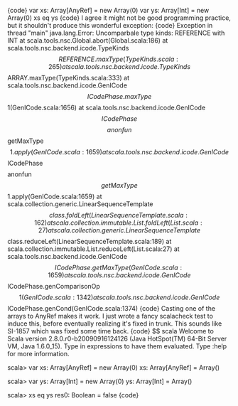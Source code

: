 {code}
var xs: Array[AnyRef] = new Array(0)
var ys: Array[Int] = new Array(0)
xs eq ys
{code}
I agree it might not be good programming practice, but it shouldn't produce this wonderful exception:
{code}
Exception in thread "main" java.lang.Error: Uncomparbale type kinds: REFERENCE with INT
	at scala.tools.nsc.Global.abort(Global.scala:186)
	at scala.tools.nsc.backend.icode.TypeKinds$$REFERENCE.maxType(TypeKinds.scala:265)
	at scala.tools.nsc.backend.icode.TypeKinds$$ARRAY.maxType(TypeKinds.scala:333)
	at scala.tools.nsc.backend.icode.GenICode$$ICodePhase.maxType$$1(GenICode.scala:1656)
	at scala.tools.nsc.backend.icode.GenICode$$ICodePhase$$$$anonfun$$getMaxType$$1.apply(GenICode.scala:1659)
	at scala.tools.nsc.backend.icode.GenICode$$ICodePhase$$$$anonfun$$getMaxType$$1.apply(GenICode.scala:1659)
	at scala.collection.generic.LinearSequenceTemplate$$class.foldLeft(LinearSequenceTemplate.scala:162)
	at scala.collection.immutable.List.foldLeft(List.scala:27)
	at scala.collection.generic.LinearSequenceTemplate$$class.reduceLeft(LinearSequenceTemplate.scala:189)
	at scala.collection.immutable.List.reduceLeft(List.scala:27)
	at scala.tools.nsc.backend.icode.GenICode$$ICodePhase.getMaxType(GenICode.scala:1659)
	at scala.tools.nsc.backend.icode.GenICode$$ICodePhase.genComparisonOp$$1(GenICode.scala:1342)
	at scala.tools.nsc.backend.icode.GenICode$$ICodePhase.genCond(GenICode.scala:1374)
{code}
Casting one of the arrays to AnyRef makes it work.
I just wrote a fancy scalacheck test to induce this, before eventually realizing it's fixed in trunk.  This sounds like SI-1857 which was fixed some time back.
{code}
$$ scala
Welcome to Scala version 2.8.0.r0-b20090916124126 (Java HotSpot(TM) 64-Bit Server VM, Java 1.6.0_15).
Type in expressions to have them evaluated.
Type :help for more information.

scala> var xs: Array[AnyRef] = new Array(0)
xs: Array[AnyRef] = Array()

scala> var ys: Array[Int] = new Array(0)
ys: Array[Int] = Array()

scala> xs eq ys
res0: Boolean = false
{code}
